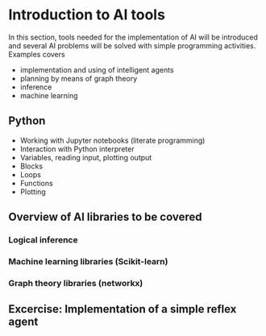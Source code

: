 Introduction to AI tools
================

In this section, tools needed for the implementation of AI will be introduced and several AI problems will be solved with simple programming activities. Examples covers

- implementation and using of intelligent agents
- planning by means of graph theory
- inference
- machine learning

## Python 
 - Working with Jupyter notebooks (literate programming)
 - Interaction with Python interpreter
 - Variables, reading input, plotting output
 - Blocks
 - Loops
 - Functions
 - Plotting 
 
## Overview of AI libraries to be covered 

### Logical inference

### Machine learning libraries (Scikit-learn)

### Graph theory libraries (networkx)

## Excercise: Implementation of a simple reflex agent

